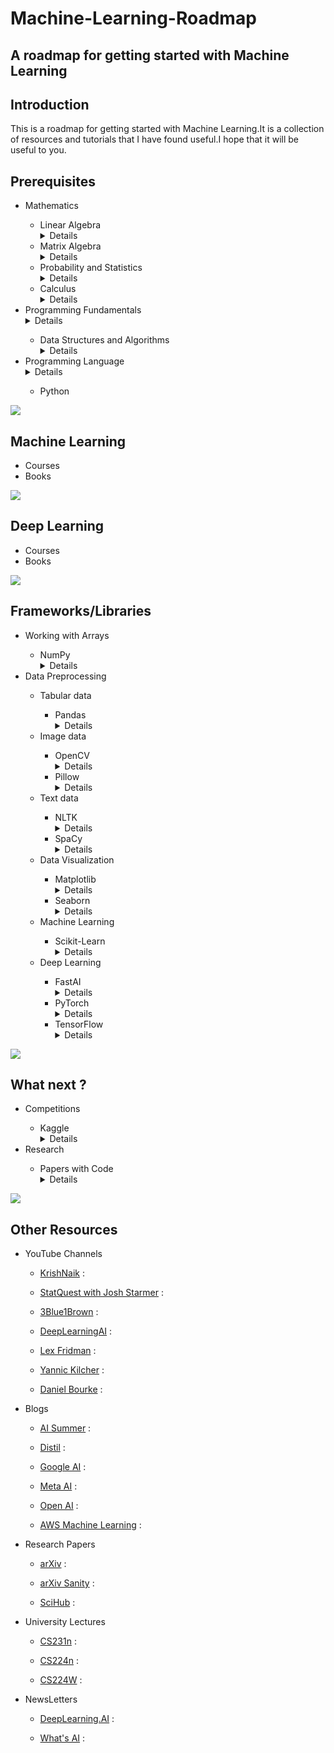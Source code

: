 <h1>Machine-Learning-Roadmap</h1>
<h2>A roadmap for getting started with Machine Learning</h2>

<div>
    <h2>Introduction</h2>
    <p>
        This is a roadmap for getting started with Machine Learning.It is a collection of resources and tutorials that I have found useful.I hope that it will be useful to you.
    </p>
</div>

<div>
    <h2>Prerequisites</h2>
    <ul>
        <li>Mathematics</li>
        <ul>
            <li>Linear Algebra</li>
            <details>
                <summary>Details</summary>
            </details>
            <li>Matrix Algebra</li>
            <details>
                <summary>Details</summary>
            </details>
            <li>Probability and Statistics</li>
            <details>
                <summary>Details</summary>
            </details>
            <li>Calculus</li>
            <details>
                <summary>Details</summary>
            </details>
        </ul>
        <li>Programming Fundamentals</li>
        <details>
                <summary>Details</summary>
        </details>
        <ul>
            <li>Data Structures and Algorithms</li>
            <details>
                <summary>Details</summary>
            </details>
        </ul>
        <li>Programming Language</li>
        <details>
                <summary>Details</summary>
        </details>
        <ul>
            <li>Python</li>
        </ul>
    </ul>
</div>
<img src="https://progress-bar.dev/20">
<div>
    <h2>Machine Learning</h2>
    <ul>
        <li>Courses</li>
        <li>Books</li>
    </ul>
</div>
<img src="https://progress-bar.dev/40">
<div>
    <h2>Deep Learning</h2>
    <ul>
        <li>Courses</li>
        <li>Books</li>
    </ul>
</div>
<img src="https://progress-bar.dev/60">
<div>
  <h2>Frameworks/Libraries</h2>
  <ul>
    <li>Working with Arrays</li>
    <ul>
      <li>NumPy</li>
      <details>
          <summary>Details</summary>
      </details>
    </ul>
    <li>Data Preprocessing</li>
    <ul>
      <li>Tabular data</li>
    <ul>
      <li>Pandas</li>
      <details>
          <summary>Details</summary>
      </details>
    </ul>
    <li>Image data</li>
    <ul>
      <li>OpenCV</li>
      <details>
          <summary>Details</summary>
      </details>
      <li>Pillow</li>
      <details>
          <summary>Details</summary>
      </details>
    </ul>
      <li>Text data</li>
    <ul>
      <li>NLTK</li>
      <details>
          <summary>Details</summary>
      </details>
      <li>SpaCy</li>
      <details>
          <summary>Details</summary>
      </details>
    </ul>
    <li>Data Visualization</li>
    <ul>
      <li>Matplotlib</li>
      <details>
          <summary>Details</summary>
      </details>
      <li>Seaborn</li>
      <details>
          <summary>Details</summary>
      </details>
    </ul>
    <li>Machine Learning</li>
    <ul>
      <li>Scikit-Learn</li>
      <details>
          <summary>Details</summary>
      </details>
    </ul>
    <li>Deep Learning</li>
    <ul>
        <li>FastAI</li>
        <details>
          <summary>Details</summary>
        </details>
        <li>PyTorch</li>
        <details>
          <summary>Details</summary>
        </details>
        <li>TensorFlow</li>
        <details>
          <summary>Details</summary>
        </details>
    </ul>
</div>
<img src="https://progress-bar.dev/80">
<div>
    <h2>What next ?</h2>
    <ul>
        <li>Competitions</li>
        <ul>
            <li>Kaggle</li>
            <details>
                <summary>Details</summary>
            </details>
        </ul>
        <li>Research</li>
        <ul>
            <li>Papers with Code</li>
            <details>
                <summary>Details</summary>
            </details>
        </ul>
    </ul>
</div>
<img src="https://progress-bar.dev/95">
<div>
    <h2>Other Resources</h2>
    <ul>
        <li>YouTube Channels</li>
        <ul>
            <li><p><a href = "">KrishNaik</a> : </p></li>
            <li><p><a href = "">StatQuest with Josh Starmer</a> : </p></li>
            <li><p><a href = "">3Blue1Brown</a> : </p></li>
            <li><p><a href = "">DeepLearningAI</a> : </p></li>
            <li><p><a href = "">Lex Fridman</a> : </p></li>
            <li><p><a href = "">Yannic Kilcher</a> : </p></li>
            <li><p><a href = "">Daniel Bourke</a> : </p></li>
        </ul>
        <li>Blogs</li>
        <ul>
            <li><p><a href = "">AI Summer</a> : </p></li>
            <li><p><a href = "">Distil</a> : </p></li>
            <li><p><a href = "">Google AI</a> : </p></li>
            <li><p><a href = "">Meta AI</a> : </p></li>
            <li><p><a href = "">Open AI</a> : </p></li>
            <li><p><a href = "">AWS Machine Learning</a> : </p></li>
        </ul>
        <li>Research Papers</li>
        <ul>
            <li><p><a href = "">arXiv</a> : </p></li>
            <li><p><a href = "">arXiv Sanity</a> : </p></li>
            <li><p><a href = "">SciHub</a> : </p></li>
        </ul>
        <li>University Lectures</li>
        <ul>
            <li><p><a href = "">CS231n</a> : </p></li>
            <li><p><a href = "">CS224n</a> : </p></li>
            <li><p><a href = "">CS224W</a> : </p></li>
        </ul>
        <li>NewsLetters</li>
        <ul>
            <li><p><a href = "">DeepLearning.AI</a> : </p></li>
            <li><p><a href = "">What's AI</a> : </p></li>
        </ul>
    </ul>
</div>
